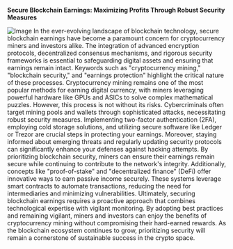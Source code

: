 **Secure Blockchain Earnings: Maximizing Profits Through Robust Security Measures**

![Image](https://github.com/user-attachments/assets/d7419ec9-dc67-403f-bf28-8faea5f1f74f)
In the ever-evolving landscape of blockchain technology, secure blockchain earnings have become a paramount concern for cryptocurrency miners and investors alike. The integration of advanced encryption protocols, decentralized consensus mechanisms, and rigorous security frameworks is essential to safeguarding digital assets and ensuring that earnings remain intact. Keywords such as "cryptocurrency mining," "blockchain security," and "earnings protection" highlight the critical nature of these processes. 
Cryptocurrency mining remains one of the most popular methods for earning digital currency, with miners leveraging powerful hardware like GPUs and ASICs to solve complex mathematical puzzles. However, this process is not without its risks. Cybercriminals often target mining pools and wallets through sophisticated attacks, necessitating robust security measures. Implementing two-factor authentication (2FA), employing cold storage solutions, and utilizing secure software like Ledger or Trezor are crucial steps in protecting your earnings.
Moreover, staying informed about emerging threats and regularly updating security protocols can significantly enhance your defenses against hacking attempts. By prioritizing blockchain security, miners can ensure their earnings remain secure while continuing to contribute to the network's integrity. Additionally, concepts like "proof-of-stake" and "decentralized finance" (DeFi) offer innovative ways to earn passive income securely. These systems leverage smart contracts to automate transactions, reducing the need for intermediaries and minimizing vulnerabilities.
Ultimately, securing blockchain earnings requires a proactive approach that combines technological expertise with vigilant monitoring. By adopting best practices and remaining vigilant, miners and investors can enjoy the benefits of cryptocurrency mining without compromising their hard-earned rewards. As the blockchain ecosystem continues to grow, prioritizing security will remain a cornerstone of sustainable success in the crypto space.
